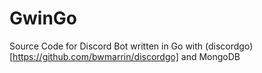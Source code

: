 # GwinGo
Source Code for Discord Bot written in Go with (discordgo)[https://github.com/bwmarrin/discordgo] and MongoDB
